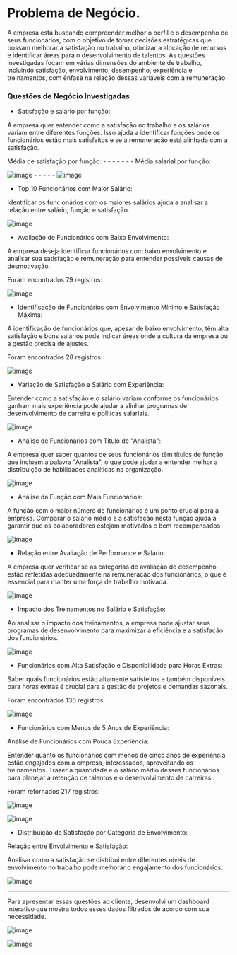# Problema de Negócio.

A empresa está buscando compreender melhor o perfil e o desempenho de seus funcionários, com o objetivo de tomar decisões estratégicas que possam melhorar a satisfação no trabalho, otimizar a alocação de recursos e identificar áreas para o desenvolvimento de talentos. As questões investigadas focam em várias dimensões do ambiente de trabalho, incluindo satisfação, envolvimento, desempenho, experiência e treinamentos, com ênfase na relação dessas variáveis com a remuneração.


### Questões de Negócio Investigadas
- Satisfação e salário por função: 

A empresa quer entender como a satisfação no trabalho e os salários variam entre diferentes funções. Isso ajuda a identificar funções onde os funcionários estão mais satisfeitos e se a remuneração está alinhada com a satisfação.

Média de satisfação por função:        -  -  -  -  -  -  -         Média salarial por função:

![image](https://github.com/user-attachments/assets/dd469758-cb44-4203-bc20-c365e88ef714)        -  -  -  -  -          ![image](https://github.com/user-attachments/assets/6633b686-8fa7-43c6-afc3-eef9bbccd3d4)



- Top 10 Funcionários com Maior Salário: 

Identificar os funcionários com os maiores salários ajuda a analisar a relação entre salário, função e satisfação.

![image](https://github.com/user-attachments/assets/7dc6a3d2-08a6-466c-88b5-aab49b536a27)

-	Avaliação de Funcionários com Baixo Envolvimento:

A empresa deseja identificar funcionários com baixo envolvimento e analisar sua satisfação e remuneração para entender possíveis causas de desmotivação.

Foram encontrados 79 registros:

![image](https://github.com/user-attachments/assets/42f0347f-d1fb-470a-b477-30ebdad2af86)

- Identificação de Funcionários com Envolvimento Mínimo e Satisfação Máxima:

A identificação de funcionários que, apesar de baixo envolvimento, têm alta satisfação e bons salários pode indicar áreas onde a cultura da empresa ou a gestão precisa de ajustes.

Foram encontrados 28 registros:

![image](https://github.com/user-attachments/assets/fe414707-5be3-4485-945c-5bbc914cea20)

- Variação de Satisfação e Salário com Experiência:

Entender como a satisfação e o salário variam conforme os funcionários ganham mais experiência pode ajudar a alinhar programas de desenvolvimento de carreira e políticas salariais.

![image](https://github.com/user-attachments/assets/1f84e83f-7290-49ce-9b1b-047232cdc864)

- Análise de Funcionários com Título de "Analista": 

A empresa quer saber quantos de seus funcionários têm títulos de função que incluem a palavra "Analista", o que pode ajudar a entender melhor a distribuição de habilidades analíticas na organização.

![image](https://github.com/user-attachments/assets/ab0cc544-1014-4ef8-a829-ee774682e5b0)

- Análise da Função com Mais Funcionários: 

A função com o maior número de funcionários é um ponto crucial para a empresa. Comparar o salário médio e a satisfação nesta função ajuda a garantir que os colaboradores estejam motivados e bem recompensados.

![image](https://github.com/user-attachments/assets/7c89b3ea-f958-45ab-8437-7f14d85c73a3)

- Relação entre Avaliação de Performance e Salário:

A empresa quer verificar se as categorias de avaliação de desempenho estão refletidas adequadamente na remuneração dos funcionários, o que é essencial para manter uma força de trabalho motivada.

![image](https://github.com/user-attachments/assets/5563402e-f080-4dab-b02d-759659a69796)

- Impacto dos Treinamentos no Salário e Satisfação: 

Ao analisar o impacto dos treinamentos, a empresa pode ajustar seus programas de desenvolvimento para maximizar a eficiência e a satisfação dos funcionários.

![image](https://github.com/user-attachments/assets/e196f9cb-0eaf-4ae0-a5b4-a7bb5850aaae)

- Funcionários com Alta Satisfação e Disponibilidade para Horas Extras:

Saber quais funcionários estão altamente satisfeitos e também disponíveis para horas extras é crucial para a gestão de projetos e demandas sazonais.

Foram encontrados 136 registros.

![image](https://github.com/user-attachments/assets/19cb9fd3-2e58-44e0-9f79-91a53ad9883b)

- Funcionários com Menos de 5 Anos de Experiência:

Análise de Funcionários com Pouca Experiência: 

Entender quanto os funcionários com menos de cinco anos de experiência estão engajados com a empresa, interessados, aproveitando os treinamentos. Trazer a quantidade e o salário médio desses funcionários para planejar a retenção de talentos e o desenvolvimento de carreiras..

Foram retornados 217 registros:

![image](https://github.com/user-attachments/assets/255da069-84a2-4dc8-ba7b-799046e27300)

![image](https://github.com/user-attachments/assets/eb8ec6fe-1883-4c50-89ab-82387516a7a2)

- Distribuição de Satisfação por Categoria de Envolvimento:

Relação entre Envolvimento e Satisfação: 

Analisar como a satisfação se distribui entre diferentes níveis de envolvimento no trabalho pode melhorar o engajamento dos funcionários.

![image](https://github.com/user-attachments/assets/8cc98e2d-bdd5-475a-8034-6e621808f6f2)





-----


Para apresentar essas questões ao cliente, desenvolvi um dashboard interativo que mostra todos esses dados filtrados de acordo com sua necessidade.

![image](https://github.com/user-attachments/assets/5b8e382a-23d2-417a-ba00-e1b333eac62a)


![image](https://github.com/user-attachments/assets/57a95819-906b-41ac-9a7b-af332bc0a812)










